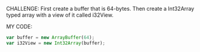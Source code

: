 CHALLENGE: First create a buffer that is 64-bytes. Then create a Int32Array typed array with a view of it called i32View.

MY CODE:
```javascript
var buffer = new ArrayBuffer(64);
var i32View = new Int32Array(buffer);
```
